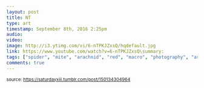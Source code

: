 ```yaml
---
layout: post
title: NT
type: art
timestamp: September 8th, 2016 2:25pm
audio: 
video: 
image: http://i3.ytimg.com/vi/6-nTPKJZxsQ/hqdefault.jpg
link: https://www.youtube.com/watch?v=6-nTPKJZxsQ\summary: 
tags: ["spider", "mite", "arachnid", "red", "macro", "photography", "art"]
comments: true
---
```

  
<small>source: https://saturdayxiii.tumblr.com/post/150134304964</small>